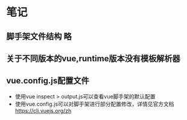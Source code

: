 # 笔记

## 脚手架文件结构 略
 
## 关于不同版本的vue,runtime版本没有模板解析器

## vue.config.js配置文件
+   使用vue inspect > output.js可以查看vue脚手架的默认配置
+   使用vue.config.js可以对脚手架进行部分配置修改，详情见官方文档 https://cli.vuejs.org/zh
